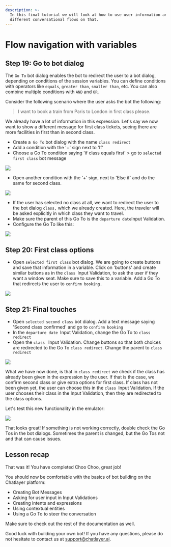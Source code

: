 ```yaml
---
description: >-
  In this final tutorial we will look at how to use user information and base
  different conversational flows on that.
---
```


# Flow navigation with variables

## Step 19: Go to bot dialog

The `Go To` bot dialog enables the bot to redirect the user to a bot dialog, depending on conditions of the session variables. You can define conditions with operators like `equals`, `greater than`, `smaller than`, etc. You can also combine multiple conditions with `AND` and `OR`.

Consider the following scenario where the user asks the bot the following:

> I want to book a train from Paris to London in first class please.

We already have a lot of information in this expression. Let's say we now want to show a different message for first class tickets, seeing there are more facilities in first than in second class.

* Create a` Go To` bot dialog with the name `class redirect`
* Add a condition with the '+' sign next to 'If'
* Choose a Go To condition saying 'if class equals first' > go to `selected first class` bot message

![](<../.gitbook/assets/image (444).png>)

* Open another condition with the '+' sign, next to 'Else if' and do the same for second class.

![](<../.gitbook/assets/image (422).png>)

* If the user has selected no class at all, we want to redirect the user to the bot dialog `class,` which we already created. Here, the traveler will be asked explicitly in which class they want to travel. 
* Make sure the parent of this Go To is the `departure date`Input Validation.
* Configure the Go To like this:

![](<../.gitbook/assets/image (434).png>)

## Step 20: First class options

* Open `selected first class` bot dialog. We are going to create buttons and save that information in a variable. Click on 'buttons' and create similar buttons as in the `class `Input Validation, to ask the user if they want a window seat. Make sure to save this to a variable. Add a Go To that redirects the user to `confirm booking.` 

![](<../.gitbook/assets/image (426).png>)

## Step 21: Final touches

* Open `selected second class` bot dialog. Add a text message saying 'Second class confirmed' and go to `confirm booking`
* In the `departure date `Input Validation, change the Go To to `class redirect`
* Open the `class ` Input Validation. Change buttons so that both choices are redirected to the Go To `class redirect`. Change the parent to `class redirect `

![](<../.gitbook/assets/image (425).png>)

What we have now done, is that in `class redirect` we check if the class has already been given in the expression by the user. If that is the case, we confirm second class or give extra options for first class. If class has not been given yet, the user can choose this in the `class `Input Validation. If the user chooses their class in the Input Validation, then they are redirected to the class options.

Let's test this new functionality in the emulator:

![](<../.gitbook/assets/image (458).png>)



That looks great! If something is not working correctly, double check the Go Tos in the bot dialogs. Sometimes the parent is changed, but the Go Tos not and that can cause issues. 

## Lesson recap

That was it! You have completed Choo Choo, great job! 

You should now be comfortable with the basics of bot building on the Chatlayer platform:

* Creating Bot Messages
* Asking for user input in Input Validations
* Creating intents and expressions 
* Using contextual entities 
* Using a Go To to steer the conversation 

Make sure to check out the rest of the documentation as well. 

Good luck with building your own bot! If you have any questions, please do not hesitate to contact us at [support@chatlayer.ai](mailto:support@chatlayer.ai). 

